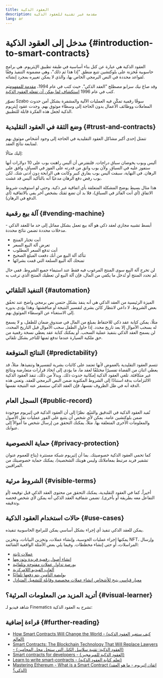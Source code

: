 ```yaml
---
title: العقود الذكية
description: مقدمة غير تقنية للعقود الذكية
lang: ar
---
```


# مدخل إلى العقود الذكية {#introduction-to-smart-contracts}

العقود الذكية هي عبارة عن كتل بناء أساسية في طبقة تطبيق الإيثريوم. هي برامج حاسوبية مُخزنة على بلوكتشين تتبع منطق "إذا هذا ثم ذلك"، وهي مضمونة التنفيذ وفقًا لقواعد محددة في النص البرمجي الخاص بها، والذي لا يمكن تغييره بمجرد إنشائه.

وقد صاغ نيك سزابو مصطلح "العقد الذكي". حيث كتب في عام 1994، [مقدمة للمفهوم](https://www.fon.hum.uva.nl/rob/Courses/InformationInSpeech/CDROM/Literature/LOTwinterschool2006/szabo.best.vwh.net/smart.contracts.html)ثم كتب في عام 1996 [استكشاف لما يمكن أن تفعله العقود الذكية](https://www.fon.hum.uva.nl/rob/Courses/InformationInSpeech/CDROM/Literature/LOTwinterschool2006/szabo.best.vwh.net/smart_contracts_2.html).

تصوّر Szabo سوقًا رقمية تمكّن فيه العمليات الآلية والمشفرة بشكل آمن حدوث المعاملات ووظائف الأعمال بدون الحاجة إلى وسطاء موثوق بهم. وجدت عقود إيثريوم الذكية لجعل هذه الفكرة قابلة للتطبيق.

## وضع الثقة في العقود التقليدية {#trust-and-contracts}

تتمثل إحدى أكبر مشاكل العقود التقليدية في الحاجة إلى وجود أشخاص موثوق بهم لمتابعة نتائج العقد.

إليك مثالًا:

أليس وبوب يخوضان سباق دراجات. فلنفترض أن أليس راهنت بوب على 10 دولارات أنها ستفوز عليه في السباق. ولأن بوب واثق من قدرته على الفوز في السباق، وافق على الرهان. في النهاية، سبقت أليس بوب بفارق كبير وكانت هي الرابحة دون أدنى شك. لكن بوب رفض دفع الرهان مدعيًا أنه بالتأكيد أليس قد غشت.

هذا مثال بسيط يوضح المشكلة المتعلقة بأي اتفاقية غير ذكية. وحتى لو استوفيت شروط الاتفاق (أي أنت الفائز في السباق)، فلا بد أن تضع ثقتك بشخص آخر يفي بالاتفاقية (أي الدفع في الرهان).

## آلة بيع رقمية {#vending-machine}

أبسط تشبيه مجازي لعقد ذكي هو آلة بيع تعمل بشكل مماثل إلى حد ما للعقد الذكي - مدخلات محددة تضمن نتائج محددة.

- أنت تختار المنتج
- تعرض آلة البيع السعر
- أنت تدفع السعر المطلوب
- تتأكد آلة البيع من أنك دفعت المبلغ الصحيح
- تمنحك آلة البيع السلعة التي قمت بشرائها

لن تخرج آلة البيع سوى المنتج المرغوب فيه فقط عند استيفاء جميع الشروط. ففي حال لم تحدد المنتج أو تُدخل ما يكفي من المال، فإن آلة البيع لن تعطيك المنتج الذي ترغب به.

## التنفيذ التلقائي {#automation}

الميزة الرئيسية من العقد الذكي هي أنه ينفذ بشكل حتمي نص برمجي واضح عند تحقُق بعض الشروط. لا داعي لانتظار كائن بشري لتفسير النتيجة أو مناقشتها. وهذا يؤدى بدوره إلى الاستغناء عن الوسطاء الموثوق بهم.

مثلًا، يمكن كتابة عقد ذكي للاحتفاظ بمبلغ من المال في صندوق ضمان للطفل، و لا يسمح له بسحب الأموال إلا بعد تاريخ محدد. إذا حاول الطفل سحب الأموال قبل التاريخ المحدد، لن يسمح العقد الذكي بتنفيذ عملية السحب. أو يمكنك كتابة عقد يعطي نسخة رقمية من حق ملكية السيارة عندما تدفع ثمنها للتاجر بشكل تلقائي.

## النتائج المتوقعة {#predictability}

تتسم العقود التقليدية بالغموض لأنها تعتمد على كائنات بشرية لتفسيرها وتنفيذها. مثلاً، قد يعطي اثنان من القضاة تفسيرًا مختلفًا لعقد ما، ما يؤدى إلى اتخاذ قرارات متعارضة ونتائج غير متكافئة. تلغي العقود الذكية إمكانية حدوث ذلك. وبدلاً من ذلك، تنفذ العقود الذكية الالتزامات بدقة استنادًا إلى الشروط المكتوبة ضمن النص البرمجي للعقد. وتعني هذه الدقة أنه في ظل الظروف نفسها، فإن العقد الذكي ستسفر عنه النتيجة نفسها.

## السجل العام {#public-record}

تُفيد العقود الذكية في التدقيق والتتبُع. نظرًا إلى أن العقود الذكية في إثيريوم موجودة ضمن بلوكتشين عامة، يمكن لأي شخص أن يتتبع على الفور عمليات نقل الأصول والمعلومات الأخرى المتعلقة بها. مثلاً، يمكنك التحقق من إرسال شخص ما أموالاً إلى عنوانك.

## حماية الخصوصية {#privacy-protection}

كما تحمي العقود الذكية خصوصيتك. بما أن إثيريوم شبكة مستترة (يتاح للعموم عنوان تشفير فريد مرتبط بمعاملاتك وليس هويتك الشخصية)، يمكنك حماية خصوصيتك من المراقبين.

## الشروط مرئية {#visible-terms}

أخيراً، كما في العقود التقليدية، يمكنك التحقق من محتوى العقد الذكي قبل توقيعه (أو التفاعل معه بطريقة أو بأخرى). تضمن شفافية العقد الذكي أنه يمكن لأي شخص فحصه وتدقيقه.

## حالات استخدام العقود الذكية {#use-cases}

يمكن للعقد الذكي تنفيذ أي إجراء بشكل أساسي يمكن للبرامج الحاسوبية تنفيذه.

يمكنها إجراء عمليات الحوسبة، وإنشاء عملات، وتخزين البيانات، وتخزين NFT، وإرسال المراسلات، أو حتى إنشاء مخططات. وفيما يلي بعض الأمثلة الواقعية الشائعة:

- [عملات ثابتة](/stablecoins/)
- [إنشاء أصول رقمية فريدة وتوزيعها](/nft/)
- [بورصة تداول عملات مفتوحة وتلقائية](/get-eth/#dex)
- [ألعاب الفيديو اللامركزية](/dapps/?category=gaming)
- [بوليصة التأمين يتم دفعها تلقائيًا](https://etherisc.com/)
- [معيار قياسي يتيح للأشخاص إنشاء عملات مخصصة وقابلة للتشغيل المتبادل](/developers/docs/standards/tokens/)

## أتريد المزيد من المعلومات المرئية؟ {#visual-learner}

شاهد فيديو لـ Finematics تشرح به العقود الذكية:

<YouTube id="pWGLtjG-F5c" />

## قراءة إضافية {#further-reading}

- [How Smart Contracts Will Change the World - (كيف ستغير العقود الذكية العالم)](https://www.youtube.com/watch?v=pA6CGuXEKtQ)
- [Smart Contracts: The Blockchain Technology That Will Replace Lawyers - (العقود الذكية: تقنية سلاسل الكتل التي ستحل محل المحامين)](https://blockgeeks.com/guides/smart-contracts/)
- [Smart contracts for developers - (العقود الذكية للمبرمجين)](/developers/docs/smart-contracts/)
- [Learn to write smart-contracts - (تعلم كتابة العقود الذكية)](/developers/learning-tools/)
- [Mastering Ethereum - What is a Smart Contract (إتقان إثيريوم - ما هو العقد الذكي؟)](https://github.com/ethereumbook/ethereumbook/blob/develop/07smart-contracts-solidity.asciidoc#what-is-a-smart-contract)
